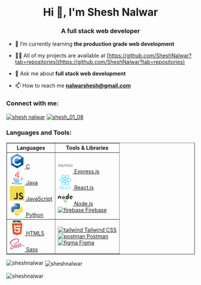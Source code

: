 <h1 align="center">Hi 👋, I'm Shesh Nalwar</h1>
<h3 align="center">A full stack web developer</h3>

- 🌱 I’m currently learning **the production grade web development**

- 👨‍💻 All of my projects are available at [https://github.com/SheshNalwar?tab=repositories](https://github.com/SheshNalwar?tab=repositories)

- 💬 Ask me about **full stack web development**

- 📫 How to reach me **nalwarshesh@gmail.com**

<h3 align="left">Connect with me:</h3>
<p align="left">
<a href="https://linkedin.com/in/shesh nalwar" target="blank"><img align="center" src="https://raw.githubusercontent.com/rahuldkjain/github-profile-readme-generator/master/src/images/icons/Social/linked-in-alt.svg" alt="shesh nalwar" height="30" width="40" /></a>
<a href="https://www.leetcode.com/shesh_01_08" target="blank"><img align="center" src="https://raw.githubusercontent.com/rahuldkjain/github-profile-readme-generator/master/src/images/icons/Social/leet-code.svg" alt="shesh_01_08" height="30" width="40" /></a>
</p>

<h3 align="left">Languages and Tools:</h3>

<table align="center" border="1" cellpadding="10">
  <tr>
    <th>Languages</th>
    <th>Tools & Libraries</th>
  </tr>
  <tr>
    <td>
      <a href="https://www.cprogramming.com/" target="_blank" rel="noreferrer">
        <img src="https://raw.githubusercontent.com/devicons/devicon/master/icons/c/c-original.svg" alt="c" width="40" height="40"/> C
      </a> 
      <br>
      <a href="https://www.java.com" target="_blank" rel="noreferrer">
        <img src="https://raw.githubusercontent.com/devicons/devicon/master/icons/java/java-original.svg" alt="java" width="40" height="40"/> Java
      </a> 
      <br>
      <a href="https://developer.mozilla.org/en-US/docs/Web/JavaScript" target="_blank" rel="noreferrer">
        <img src="https://raw.githubusercontent.com/devicons/devicon/master/icons/javascript/javascript-original.svg" alt="javascript" width="40" height="40"/> JavaScript
      </a> 
      <br>
      <a href="https://www.python.org" target="_blank" rel="noreferrer">
        <img src="https://raw.githubusercontent.com/devicons/devicon/master/icons/python/python-original.svg" alt="python" width="40" height="40"/> Python
      </a> 
    </td>
    <td>
      <a href="https://expressjs.com" target="_blank" rel="noreferrer">
        <img src="https://raw.githubusercontent.com/devicons/devicon/master/icons/express/express-original-wordmark.svg" alt="express" width="40" height="40"/> Express.js
      </a> 
      <br>
      <a href="https://reactjs.org/" target="_blank" rel="noreferrer">
        <img src="https://raw.githubusercontent.com/devicons/devicon/master/icons/react/react-original-wordmark.svg" alt="react" width="40" height="40"/> React.js
      </a> 
      <br>
      <a href="https://nodejs.org" target="_blank" rel="noreferrer">
        <img src="https://raw.githubusercontent.com/devicons/devicon/master/icons/nodejs/nodejs-original-wordmark.svg" alt="nodejs" width="40" height="40"/> Node.js
      </a> 
      <br>
      <a href="https://firebase.google.com/" target="_blank" rel="noreferrer">
        <img src="https://www.vectorlogo.zone/logos/firebase/firebase-icon.svg" alt="firebase" width="40" height="40"/> Firebase
      </a> 
    </td>
  </tr>
  <tr>
    <td>
      <a href="https://www.w3.org/html/" target="_blank" rel="noreferrer">
        <img src="https://raw.githubusercontent.com/devicons/devicon/master/icons/html5/html5-original-wordmark.svg" alt="html5" width="40" height="40"/> HTML5
      </a> 
      <br>
      <a href="https://sass-lang.com" target="_blank" rel="noreferrer">
        <img src="https://raw.githubusercontent.com/devicons/devicon/master/icons/sass/sass-original.svg" alt="sass" width="40" height="40"/> Sass
      </a> 
    </td>
    <td>
      <a href="https://tailwindcss.com/" target="_blank" rel="noreferrer">
        <img src="https://www.vectorlogo.zone/logos/tailwindcss/tailwindcss-icon.svg" alt="tailwind" width="40" height="40"/> Tailwind CSS
      </a> 
      <br>
      <a href="https://postman.com" target="_blank" rel="noreferrer">
        <img src="https://www.vectorlogo.zone/logos/getpostman/getpostman-icon.svg" alt="postman" width="40" height="40"/> Postman
      </a> 
      <br>
      <a href="https://figma.com" target="_blank" rel="noreferrer">
        <img src="https://www.vectorlogo.zone/logos/figma/figma-icon.svg" alt="figma" width="40" height="40"/> Figma
      </a> 
    </td>
  </tr>
</table>

<p><img align="left" src="https://github-readme-stats.vercel.app/api/top-langs?username=sheshnalwar&show_icons=true&locale=en&layout=compact" alt="sheshnalwar" /></p>

<p>&nbsp;<img align="center" src="https://github-readme-stats.vercel.app/api?username=sheshnalwar&show_icons=true&locale=en" alt="sheshnalwar" /></p>

<p><img align="center" src="https://github-readme-streak-stats.herokuapp.com/?user=sheshnalwar&" alt="sheshnalwar" /></p>

